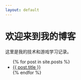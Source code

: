 ```yaml
---
layout: default
---
```


<h1>欢迎来到我的博客</h1>
<p>这里是我的技术和游戏学习记录。</p>

<ul>
  {% for post in site.posts %}
    <li>
      <a href="{{ post.url }}">{{ post.title }}</a>
    </li>
  {% endfor %}
</ul>
